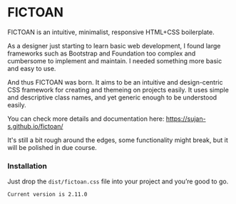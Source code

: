 # FICTOAN
FICTOAN is an intuitive, minimalist, responsive HTML+CSS boilerplate. 

As a designer just starting to learn basic web development, I found large frameworks such as Bootstrap and Foundation too complex and cumbersome to implement and maintain. I needed something more basic and easy to use.

And thus FICTOAN was born. It aims to be an intuitive and design-centric CSS framework for creating and themeing on projects easily. It uses simple and descriptive class names, and yet generic enough to be understood easily.

You can check more details and documentation here: https://sujan-s.github.io/fictoan/

It's still a bit rough around the edges, some functionality might break, but it will be polished in due course.

### Installation

Just drop the `dist/fictoan.css` file into your project and you&rsquo;re good to go.


`Current version is 2.11.0`